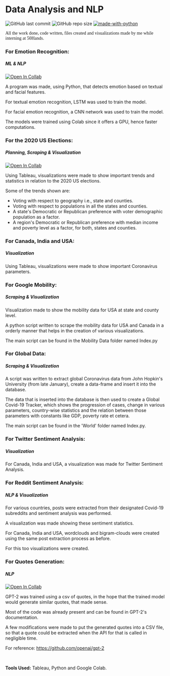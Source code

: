 <h1>Data Analysis and NLP</h1>
<body>
  <p><img alt="GitHub last commit" src="https://img.shields.io/github/last-commit/50hands/DataAnalysis-and-NLP-Abhinav"> <img alt="GitHub repo size" src="https://img.shields.io/github/repo-size/50hands/DataAnalysis-and-NLP-Abhinav"> <a href="https://www.python.org/"><img src="https://img.shields.io/badge/Made%20with-Python-1f425f.svg" alt="made-with-python"></a></p>
  <p style="font-family: 'Lora', serif;">All the work done, code written, files created and visualizations made by me while interning at 50Hands.</p>

  <h3><b>For Emotion Recognition:</b></h3>
  <h5><b>ML & NLP</b></h5>
  <p><a href="https://drive.google.com/drive/u/0/folders/1MtAnQD1dNga5HMzcsg5VSSvkwnEoksBT"><img src="https://colab.research.google.com/assets/colab-badge.svg" alt="Open In Collab"></a></p>
  <p>A program was made, using Python, that detects emotion based on textual and facial features.</p>
  <p>For textual emotion recognition, LSTM was used to train the model.</p>
  <p>For facial emotion recognition, a CNN network was used to train the model.</p>
  <p>The models were trained using Colab since it offers a GPU, hence faster computations.</p>
  
  <h3><b>For the 2020 US Elections:</b></h3>
  <h5><b>Planning, Scraping & Visualization</b></h5>
  <p><a href="https://drive.google.com/drive/u/0/folders/1GgrZ5KRxKnZ8ciTZyXnJf7V6xogkKPyG"><img src="https://colab.research.google.com/assets/colab-badge.svg" alt="Open In Collab"></a></p>
  <p>Using Tableau, visualizations were made to show important trends and statistics in relation to the 2020 US elections.</p>
  <p>Some of the trends shown are:</p>
  <ul>
    <li>Voting with respect to geography i.e., state and counties.</li>
    <li>Voting with respect to populations in all the states and counties.</li>
    <li>A state's Democratic or Republican preference with voter demographic population as a factor.</li>
    <li>A region's Democratic or Republican preference with median income and poverty level as a factor, for both, states and counties.</li>
  </ul>
  
  <h3><b>For Canada, India and USA:</b></h3>
  <h5><b>Visualization</b></h5>
  <p>Using Tableau, visualizations were made to show important Coronavirus parameters.</p>
  
  <h3><b>For Google Mobility:</b></h3>
  <h5><b>Scraping & Visualization</b></h5>
  <p>Visualization made to show the mobility data for USA at state and county level.</p>
  <p>A python script written to scrape the mobility data for USA and Canada in a orderly manner that helps in the creation of various visualizations.</p>
  <p>The main script can be found in the Mobility Data folder named Index.py</p>
  
  <h3>For Global Data:</h3>
  <h5><b>Scraping & Visualization</b></h5>
  <p>A script was written to extract global Coronavirus data from John Hopkin's University (from late January), create a data-frame and insert it into the database.</p>
  <p>The data that is inserted into the database is then used to create a Global Covid-19 Tracker, which shows the progression of cases, change in various parameters, country-wise statistics and the relation between those parameters with constants like GDP, poverty rate et cetera.</p>
  <p>The main script can be found in the 'World' folder named Index.py.</p>
  
  <h3>For Twitter Sentiment Analysis:</h3>
  <h5><b>Visualization</b></h5>
  <p>For Canada, India and USA, a visualization was made for Twitter Sentiment Analysis.</p>
  
  <h3>For Reddit Sentiment Analysis:</h3>
  <h5><b>NLP & Visualization</b></h5>
  <p>For various countries, posts were extracted from their designated Covid-19 subreddits and sentiment analysis was performed.</p>
  <p>A visualization was made showing these sentiment statistics.</p>
  <p>For Canada, India and USA, wordclouds and bigram-clouds were created using the same post extraction process as before.</p>
  <p>For this too visualizations were created.</p>
  
  <h3>For Quotes Generation:</h3>
  <h5><b>NLP</b></h5>
  <p><a href="https://colab.research.google.com/drive/1zGTJxbZr6OMBcUlpwD-f-AXf-GNlaT1C"><img src="https://colab.research.google.com/assets/colab-badge.svg" alt="Open In Collab"></a></p>
  <p>GPT-2 was trained using a csv of quotes, in the hope that the trained model would generate similar quotes, that made sense.</p>
  <p>Most of the code was already present and can be found in GPT-2's documentation.</p>
  <p>A few modifications were made to put the generated quotes into a CSV file, so that a quote could be extracted when the API for that is called in negligible time.</p>
  <p>For reference: <a href='https://github.com/openai/gpt-2'>https://github.com/openai/gpt-2</a></p>
  
  <br><p><b>Tools Used:</b> Tableau, Python and Google Colab.</p>
</body>
